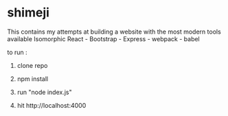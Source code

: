 # shimeji

This contains my attempts at building a website with the most modern tools available
Isomorphic React - Bootstrap - Express - webpack - babel

to run : 

1) clone repo

2) npm install

3) run "node index.js"

4) hit http://localhost:4000
